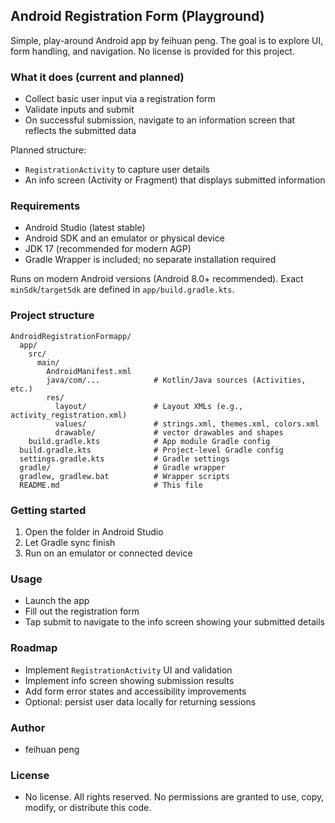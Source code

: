 ## Android Registration Form (Playground)

Simple, play-around Android app by feihuan peng. The goal is to explore UI, form handling, and navigation. No license is provided for this project.

### What it does (current and planned)
- Collect basic user input via a registration form
- Validate inputs and submit
- On successful submission, navigate to an information screen that reflects the submitted data

Planned structure:
- `RegistrationActivity` to capture user details
- An info screen (Activity or Fragment) that displays submitted information

### Requirements
- Android Studio (latest stable)
- Android SDK and an emulator or physical device
- JDK 17 (recommended for modern AGP)
- Gradle Wrapper is included; no separate installation required

Runs on modern Android versions (Android 8.0+ recommended). Exact `minSdk`/`targetSdk` are defined in `app/build.gradle.kts`.

### Project structure
```
AndroidRegistrationFormapp/
  app/
    src/
      main/
        AndroidManifest.xml
        java/com/...            # Kotlin/Java sources (Activities, etc.)
        res/
          layout/               # Layout XMLs (e.g., activity_registration.xml)
          values/               # strings.xml, themes.xml, colors.xml
          drawable/             # vector drawables and shapes
    build.gradle.kts            # App module Gradle config
  build.gradle.kts              # Project-level Gradle config
  settings.gradle.kts           # Gradle settings
  gradle/                       # Gradle wrapper
  gradlew, gradlew.bat          # Wrapper scripts
  README.md                     # This file
```

### Getting started
1. Open the folder in Android Studio
2. Let Gradle sync finish
3. Run on an emulator or connected device

### Usage
- Launch the app
- Fill out the registration form
- Tap submit to navigate to the info screen showing your submitted details

### Roadmap
- Implement `RegistrationActivity` UI and validation
- Implement info screen showing submission results
- Add form error states and accessibility improvements
- Optional: persist user data locally for returning sessions

### Author
- feihuan peng

### License
- No license. All rights reserved. No permissions are granted to use, copy, modify, or distribute this code.